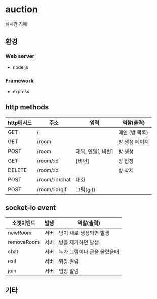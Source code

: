 # auction
실시간 경매
## 환경
### Web server
+ node.js
### Framework
+ express

## http methods
| http메서드   |      주소      |입력|  역할(출력) |
|-|-|-|-|
| GET    |/ ||메인 (방 목록)|
| GET    |/room ||방 생성 페이지|
| POST   |/room |제목, 인원[, 비번]|방 생성|
| GET    |/room/:id |[비번]|방 입장|
| DELETE |/room/:id ||방 삭제|
| POST   |/room/:id/chat |대화||
| POST   |/room/:id/gif |그림(gif)||

## socket-io event
| 소켓이벤트   |      발생      |  역할(출력) |
|-|-|-|
| newRoom    |서버|방이 새로 생성되면 발생|
| removeRoom    |서버|방을 제거하면 발생|
| chat    |서버|누가 그림이나 글을 올렸을때|
| exit    |서버|퇴장 알림|
| join    |서버|입장 알림|

## 기타
